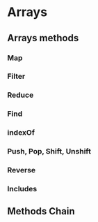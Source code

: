 # Arrays

## Arrays methods

### Map

### Filter

### Reduce

### Find

### indexOf

### Push, Pop, Shift, Unshift

### Reverse

### Includes

## Methods Chain
